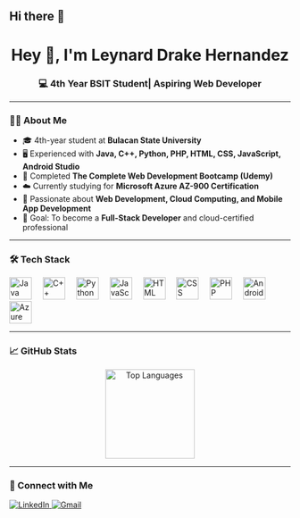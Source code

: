 ## Hi there 👋

<!--
**leydrake/leydrake** is a ✨ _special_ ✨ repository because its `README.md` (this file) appears on your GitHub profile.

Here are some ideas to get you started:

- 🔭 I’m currently working on ...
- 🌱 I’m currently learning ...
- 👯 I’m looking to collaborate on ...
- 🤔 I’m looking for help with ...
- 💬 Ask me about ...
- 📫 How to reach me: ...
- 😄 Pronouns: ...
- ⚡ Fun fact: ...
-->
<h1 align="center">Hey 👋, I'm Leynard Drake Hernandez</h1>
<h3 align="center">💻 4th Year BSIT Student| Aspiring Web Developer</h3>

---

### 👨‍🎓 About Me  
- 🎓 4th-year student at **Bulacan State University**  
- 🖥️ Experienced with **Java, C++, Python, PHP, HTML, CSS, JavaScript, Android Studio**  
- 📜 Completed **The Complete Web Development Bootcamp (Udemy)**  
- ☁️ Currently studying for **Microsoft Azure AZ-900 Certification**  
- 🌱 Passionate about **Web Development, Cloud Computing, and Mobile App Development**  
- 🎯 Goal: To become a **Full-Stack Developer** and cloud-certified professional  

---

### 🛠️ Tech Stack  
<div align="left">
  <img src="https://cdn.jsdelivr.net/gh/devicons/devicon/icons/java/java-original.svg" height="40" alt="Java" />
  <img width="12" />
  <img src="https://cdn.jsdelivr.net/gh/devicons/devicon/icons/cplusplus/cplusplus-original.svg" height="40" alt="C++" />
  <img width="12" />
  <img src="https://cdn.jsdelivr.net/gh/devicons/devicon/icons/python/python-original.svg" height="40" alt="Python" />
  <img width="12" />
  <img src="https://cdn.jsdelivr.net/gh/devicons/devicon/icons/javascript/javascript-original.svg" height="40" alt="JavaScript" />
  <img width="12" />
  <img src="https://cdn.jsdelivr.net/gh/devicons/devicon/icons/html5/html5-original.svg" height="40" alt="HTML" />
  <img width="12" />
  <img src="https://cdn.jsdelivr.net/gh/devicons/devicon/icons/css3/css3-original.svg" height="40" alt="CSS" />
  <img width="12" />
  <img src="https://cdn.jsdelivr.net/gh/devicons/devicon/icons/php/php-original.svg" height="40" alt="PHP" />
  <img width="12" />
  <img src="https://cdn.jsdelivr.net/gh/devicons/devicon/icons/androidstudio/androidstudio-original.svg" height="40" alt="Android Studio" />
  <img width="12" />
  <img src="https://cdn.jsdelivr.net/gh/devicons/devicon/icons/azure/azure-original.svg" height="40" alt="Azure" />
</div>

---

### 📈 GitHub Stats  
<div align="center">
  <img src="https://github-readme-stats.vercel.app/api/top-langs/?username=leydrake&layout=compact&theme=tokyonight" alt="Top Languages" height="160" />
</div>

---

### 🔗 Connect with Me  
<p align="left">
  <a href="https://www.linkedin.com/in/leynard-drake-hernandez-b49ab8378/" target="_blank">
    <img src="https://img.shields.io/badge/LinkedIn-0A66C2?style=for-the-badge&logo=linkedin&logoColor=white" alt="LinkedIn"/>
  </a>
  <a href="https://mail.google.com/mail/?view=cm&fs=1&to=leynarddrakehernandez@gmail.com&su=SUBJECT&body=BODY">
    <img src="https://img.shields.io/badge/Gmail-D14836?style=for-the-badge&logo=gmail&logoColor=white" alt="Gmail"/>
  </a>
</p>
